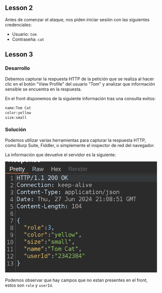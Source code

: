 ## Lesson 2

Antes de comenzar el ataque, nos piden iniciar sesión con las siguientes credenciales:

- Usuario: `tom`
- Contraseña: `cat`

## Lesson 3

### Desarrollo

Debemos capturar la respuesta HTTP de la petición que se realiza al hacer clic en el botón "View Profile" del usuario "Tom" y analizar que información sensible se encuentra en la respuesta.

En el front disponemos de la siguiente información tras una consulta exitos:

```
name:Tom Cat
color:yellow
size:small
```

### Solución

Podemos utilizar varias herramientas para capturar la respuesta HTTP, como Burp Suite, Fiddler, o simplemente el inspector de red del navegador.

La información que devuelve el servidor es la siguiente:

![IDOR](idor0.png)

Podemos observar que hay campos que no estan presentes en el front, estos son `role` y `userId`.

